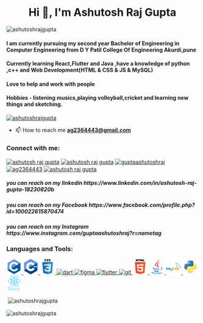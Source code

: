 

<!--
**AshutoshRajGupta/AshutoshRajGupta** is a ✨ _special_ ✨ repository because its `README.md` (this file) appears on your GitHub profile.

Here are some ideas to get you started:

- 🔭 I’m currently working on ...
- 🌱 I’m currently learning ...
- 👯 I’m looking to collaborate on ...
- 🤔 I’m looking for help with ...
- 💬 Ask me about ...
- 📫 How to reach me: ...
- 😄 Pronouns: ...
- ⚡ Fun fact: ...
-->
<h1 align="center">Hi 👋, I'm Ashutosh Raj Gupta</h1>
<p align="left"> <img src="https://komarev.com/ghpvc/?username=ashutoshrajgupta&label=Profile%20views&color=0e75b6&style=flat" alt="ashutoshrajgupta" /> </p>

<h4> I am currently pursuing my second  year Bachelor of Engineering in Computer Engineering from D Y Patil College Of Engineering Akurdi,pune</h4>
<h4>Currently learning React,Flutter and Java ,have a knowledge of python ,c++ and Web Development(HTML & CSS & JS & MySQL)</h4>
<h4>Love to help and work with people</h4>
<h4>Hobbies - listening musics,playing volleyball,cricket and learning new things and sketching.</h4>



<p align="left"> <a href="https://github.com/ryo-ma/github-profile-trophy"><img src="https://github-profile-trophy.vercel.app/?username=ashutoshrajgupta" alt="ashutoshrajgupta" /></a> </p>

- 📫 How to reach me **ag2364443@gmail.com**

<h3 align="left">Connect with me:</h3>
<p align="left">
<a href="https://linkedin.com/in/ashutosh raj gupta" target="blank"><img align="center" src="https://raw.githubusercontent.com/rahuldkjain/github-profile-readme-generator/master/src/images/icons/Social/linked-in-alt.svg" alt="ashutosh raj gupta" height="30" width="40" /></a>
<a href="https://fb.com/ashutosh raj gupta" target="blank"><img align="center" src="https://raw.githubusercontent.com/rahuldkjain/github-profile-readme-generator/master/src/images/icons/Social/facebook.svg" alt="ashutosh raj gupta" height="30" width="40" /></a>
<a href="https://instagram.com/guptaashutoshraj" target="blank"><img align="center" src="https://raw.githubusercontent.com/rahuldkjain/github-profile-readme-generator/master/src/images/icons/Social/instagram.svg" alt="guptaashutoshraj" height="30" width="40" /></a>
<a href="https://www.hackerrank.com/ag2364443" target="blank"><img align="center" src="https://raw.githubusercontent.com/rahuldkjain/github-profile-readme-generator/master/src/images/icons/Social/hackerrank.svg" alt="ag2364443" height="30" width="40" /></a>
<a href="https://auth.geeksforgeeks.org/user/ashutosh raj gupta" target="blank"><img align="center" src="https://raw.githubusercontent.com/rahuldkjain/github-profile-readme-generator/master/src/images/icons/Social/geeks-for-geeks.svg" alt="ashutosh raj gupta" height="30" width="40" /></a>
</p>
<h5>you can reach  on my linkedin https://www.linkedin.com/in/ashutosh-raj-gupta-18230820b</h5>
<h5>you can reach  on my Facebook https://www.facebook.com/profile.php?id=100022615870474</h5>
<h5>you can reach  on my Instagram https://www.instagram.com/guptaashutoshraj?r=nametag</h5>

<h3 align="left">Languages and Tools:</h3>
<p align="left"> <a href="https://www.cprogramming.com/" target="_blank" rel="noreferrer"> <img src="https://raw.githubusercontent.com/devicons/devicon/master/icons/c/c-original.svg" alt="c" width="40" height="40"/> </a> <a href="https://www.w3schools.com/cpp/" target="_blank" rel="noreferrer"> <img src="https://raw.githubusercontent.com/devicons/devicon/master/icons/cplusplus/cplusplus-original.svg" alt="cplusplus" width="40" height="40"/> </a> <a href="https://www.w3schools.com/css/" target="_blank" rel="noreferrer"> <img src="https://raw.githubusercontent.com/devicons/devicon/master/icons/css3/css3-original-wordmark.svg" alt="css3" width="40" height="40"/> </a> <a href="https://dart.dev" target="_blank" rel="noreferrer"> <img src="https://www.vectorlogo.zone/logos/dartlang/dartlang-icon.svg" alt="dart" width="40" height="40"/> </a> <a href="https://www.figma.com/" target="_blank" rel="noreferrer"> <img src="https://www.vectorlogo.zone/logos/figma/figma-icon.svg" alt="figma" width="40" height="40"/> </a> <a href="https://flutter.dev" target="_blank" rel="noreferrer"> <img src="https://www.vectorlogo.zone/logos/flutterio/flutterio-icon.svg" alt="flutter" width="40" height="40"/> </a> <a href="https://git-scm.com/" target="_blank" rel="noreferrer"> <img src="https://www.vectorlogo.zone/logos/git-scm/git-scm-icon.svg" alt="git" width="40" height="40"/> </a> <a href="https://www.w3.org/html/" target="_blank" rel="noreferrer"> <img src="https://raw.githubusercontent.com/devicons/devicon/master/icons/html5/html5-original-wordmark.svg" alt="html5" width="40" height="40"/> </a> <a href="https://www.java.com" target="_blank" rel="noreferrer"> <img src="https://raw.githubusercontent.com/devicons/devicon/master/icons/java/java-original.svg" alt="java" width="40" height="40"/> </a> <a href="https://www.mysql.com/" target="_blank" rel="noreferrer"> <img src="https://raw.githubusercontent.com/devicons/devicon/master/icons/mysql/mysql-original-wordmark.svg" alt="mysql" width="40" height="40"/> </a> <a href="https://www.python.org" target="_blank" rel="noreferrer"> <img src="https://raw.githubusercontent.com/devicons/devicon/master/icons/python/python-original.svg" alt="python" width="40" height="40"/> </a> <a href="https://reactjs.org/" target="_blank" rel="noreferrer"> <img src="https://raw.githubusercontent.com/devicons/devicon/master/icons/react/react-original-wordmark.svg" alt="react" width="40" height="40"/> </a> </p>

<p>&nbsp;<img align="center" src="https://github-readme-stats.vercel.app/api?username=ashutoshrajgupta&show_icons=true&locale=en" alt="ashutoshrajgupta" /></p>

<p><img align="center" src="https://github-readme-streak-stats.herokuapp.com/?user=ashutoshrajgupta&" alt="ashutoshrajgupta" /></p>


